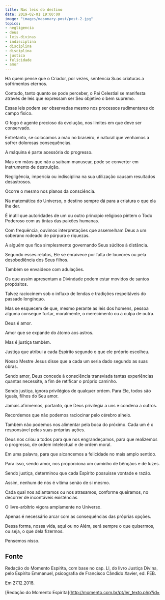 ```yaml
---
title: Nas leis do destino
date: 2019-02-01 19:00:00
image: "images/masonary-post/post-2.jpg"
topics: 
- negligencia
- deus
- leis-divinas
- indisciplina
- disciplina
- disciplina
- justica
- felicidade
- amor
---
```



Há quem pense que o Criador, por vezes, sentencia Suas criaturas a sofrimentos
eternos.

Contudo, tanto quanto se pode perceber, o Pai Celestial se manifesta através de
leis que expressam ser Seu objetivo o bem supremo.

Essas leis podem ser observadas mesmo nos processos rudimentares do campo
físico.

O fogo é agente precioso da evolução, nos limites em que deve ser conservado.

Entretanto, se colocamos a mão no braseiro, é natural que venhamos a sofrer
dolorosas consequências.

A máquina é parte acessória do progresso.

Mas em mãos que não a saibam manusear, pode se converter em instrumento de
destruição.

Negligência, imperícia ou indisciplina na sua utilização causam resultados
desastrosos.

Ocorre o mesmo nos planos da consciência.

Na matemática do Universo, o destino sempre dá para a criatura o que ela lhe
der.

É inútil que autoridades de um ou outro princípio religioso pintem o Todo
Poderoso com as tintas das paixões humanas.

Com frequência, ouvimos interpretações que assemelham Deus a um soberano
rodeado de púrpura e riquezas.

A alguém que fica simplesmente governando Seus súditos à distância.

Segundo esses relatos, Ele se enraivece por falta de louvores ou pela
desobediência dos Seus filhos.

Também se envaidece com adulações.

Os que assim apresentam a Divindade podem estar movidos de santos propósitos.

Talvez raciocinem sob o influxo de lendas e tradições respeitáveis do passado
longínquo.

Mas se esquecem de que, mesmo perante as leis dos homens, pessoa alguma
consegue furtar, moralmente, o merecimento ou a culpa de outra.

Deus é amor.

Amor que se expande do átomo aos astros.

Mas é justiça também.

Justiça que atribui a cada Espírito segundo o que ele próprio escolheu.

Nosso Mestre Jesus disse que a cada um seria dado segundo as suas obras.

Sendo amor, Deus concede à consciência transviada tantas experiências quantas
necessite, a fim de retificar o próprio caminho.

Sendo justiça, ignora privilégios de qualquer ordem. Para Ele, todos são
iguais, filhos do Seu amor.

Jamais afirmemos, portanto, que Deus privilegia a uns e condena a outros.

Recordemos que não podemos raciocinar pelo cérebro alheio.

Também não podemos nos alimentar pela boca do próximo. Cada um é o responsável
pelas suas próprias ações.

Deus nos criou a todos para que nos engrandeçamos, para que realizemos o
progresso, de ordem intelectual e de ordem moral.

Em uma palavra, para que alcancemos a felicidade no mais amplo sentido.

Para isso, sendo amor, nos proporciona um caminho de bênçãos e de luzes.

Sendo justiça, determinou que cada Espírito possuísse vontade e razão.

Assim, nenhum de nós é vítima senão de si mesmo.

Cada qual nos adiantamos ou nos atrasamos, conforme queiramos, no decorrer de
incontáveis existências.

O livre-arbítrio vigora amplamente no Universo.

Apenas é necessário arcar com as consequências das próprias opções.

Dessa forma, nossa vida, aqui ou no Além, será sempre o que quisermos, ou seja,
o que dela fizermos.

Pensemos nisso.

## Fonte
Redação do Momento Espírita, com base no cap. LI, do livro
Justiça Divina, pelo Espírito Emmanuel, psicografia de
Francisco Cândido Xavier, ed. FEB.

Em 27.12.2018.

[Redação do Momento Espírita](http://momento.com.br/pt/ler_texto.php?id=
